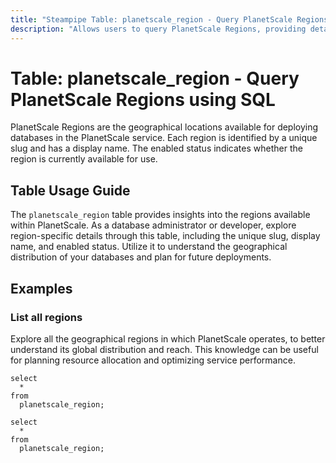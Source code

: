```yaml
---
title: "Steampipe Table: planetscale_region - Query PlanetScale Regions using SQL"
description: "Allows users to query PlanetScale Regions, providing details such as slug, display name, and enabled status."
---
```


# Table: planetscale_region - Query PlanetScale Regions using SQL

PlanetScale Regions are the geographical locations available for deploying databases in the PlanetScale service. Each region is identified by a unique slug and has a display name. The enabled status indicates whether the region is currently available for use.

## Table Usage Guide

The `planetscale_region` table provides insights into the regions available within PlanetScale. As a database administrator or developer, explore region-specific details through this table, including the unique slug, display name, and enabled status. Utilize it to understand the geographical distribution of your databases and plan for future deployments.

## Examples

### List all regions
Explore all the geographical regions in which PlanetScale operates, to better understand its global distribution and reach. This knowledge can be useful for planning resource allocation and optimizing service performance.

```sql+postgres
select
  *
from
  planetscale_region;
```

```sql+sqlite
select
  *
from
  planetscale_region;
```